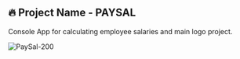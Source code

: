 ## 🔥 Project Name - PAYSAL

Console App for calculating employee salaries and main logo project.

![PaySal-200](https://github.com/user-attachments/assets/b101e5d8-c3b5-412c-9821-b63b63a95cba)


